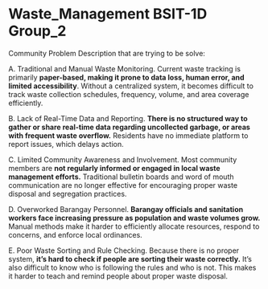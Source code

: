 # Waste_Management BSIT-1D Group_2

Community Problem Description that are trying to be solve:

A. Traditional and Manual Waste Monitoring. Current waste tracking is primarily **paper-based, making it prone to data loss, human error, and limited accessibility**. Without a centralized system, it becomes difficult to track waste collection schedules, frequency, volume, and area coverage efficiently.

B. Lack of Real-Time Data and Reporting. **There is no structured way to gather or share real-time data regarding uncollected garbage, or areas with frequent waste overflow.** Residents have no immediate platform to report issues, which delays action.

C. Limited Community Awareness and Involvement. Most community members are **not regularly informed or engaged in local waste management efforts.** Traditional bulletin boards and word of mouth communication are no longer effective for encouraging proper waste disposal and segregation practices.

D. Overworked Barangay Personnel. **Barangay officials and sanitation workers face increasing pressure as population and waste volumes grow.** Manual methods make it harder to efficiently allocate resources, respond to concerns, and enforce local ordinances.

E. Poor Waste Sorting and Rule Checking. Because there is no proper system, **it’s hard to check if people are sorting their waste correctly.** It’s also difficult to know who is following the rules and who is not. This makes it harder to teach and remind people about proper waste disposal.
